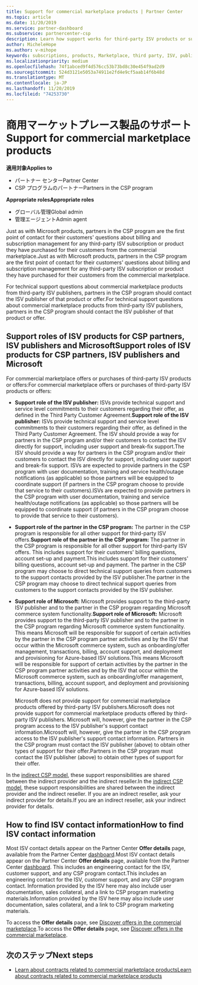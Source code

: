 ```yaml
---
title: Support for commercial marketplace products | Partner Center
ms.topic: article
ms.date: 11/20/2019
ms.service: partner-dashboard
ms.subservice: partnercenter-csp
description: Learn how support works for third-party ISV products or subscriptions purchased from the commercial marketplace by partners in the CSP program.
author: MicheleHope
ms.author: v-mihope
keywords: subscriptions, products, Marketplace, third party, ISV, publisher, support, CSP
ms.localizationpriority: medium
ms.openlocfilehash: 74f1abced9f4d576cc53b73bd8c30e454f9ad2d9
ms.sourcegitcommit: 524d3121e5053a74911e2fd4e9cf5aab14f6b48d
ms.translationtype: MT
ms.contentlocale: ja-JP
ms.lasthandoff: 11/20/2019
ms.locfileid: "74253730"
---
```

# <a name="support-for-commercial-marketplace-products"></a><span data-ttu-id="ca0e6-104">商用マーケットプレース製品のサポート</span><span class="sxs-lookup"><span data-stu-id="ca0e6-104">Support for commercial marketplace products</span></span>

<span data-ttu-id="ca0e6-105">**適用対象**</span><span class="sxs-lookup"><span data-stu-id="ca0e6-105">**Applies to**</span></span>

- <span data-ttu-id="ca0e6-106">パートナー センター</span><span class="sxs-lookup"><span data-stu-id="ca0e6-106">Partner Center</span></span>
- <span data-ttu-id="ca0e6-107">CSP プログラムのパートナー</span><span class="sxs-lookup"><span data-stu-id="ca0e6-107">Partners in the CSP program</span></span>

<span data-ttu-id="ca0e6-108">**Appropriate roles**</span><span class="sxs-lookup"><span data-stu-id="ca0e6-108">**Appropriate roles**</span></span>

- <span data-ttu-id="ca0e6-109">グローバル管理</span><span class="sxs-lookup"><span data-stu-id="ca0e6-109">Global admin</span></span>
- <span data-ttu-id="ca0e6-110">管理エージェント</span><span class="sxs-lookup"><span data-stu-id="ca0e6-110">Admin agent</span></span>

<span data-ttu-id="ca0e6-111">Just as with Microsoft products, partners in the CSP program are the first point of contact for their customers' questions about billing and subscription management for any third-party ISV subscription or product they have purchased for their customers from the commercial marketplace.</span><span class="sxs-lookup"><span data-stu-id="ca0e6-111">Just as with Microsoft products, partners in the CSP program are the first point of contact for their customers' questions about billing and subscription management for any third-party ISV subscription or product they have purchased for their customers from the commercial marketplace.</span></span>

<span data-ttu-id="ca0e6-112">For technical support questions about commercial marketplace products from third-party ISV publishers, partners in the CSP program should contact the ISV publisher of that product or offer.</span><span class="sxs-lookup"><span data-stu-id="ca0e6-112">For technical support questions about commercial marketplace products from third-party ISV publishers, partners in the CSP program should contact the ISV publisher of that product or offer.</span></span>

## <a name="support-roles-of-isv-products-for-csp-partners-isv-publishers-and-microsoft"></a><span data-ttu-id="ca0e6-113">Support roles of ISV products for CSP partners, ISV publishers and Microsoft</span><span class="sxs-lookup"><span data-stu-id="ca0e6-113">Support roles of ISV products for CSP partners, ISV publishers and Microsoft</span></span>

<span data-ttu-id="ca0e6-114">For commercial marketplace offers or purchases of third-party ISV products or offers:</span><span class="sxs-lookup"><span data-stu-id="ca0e6-114">For commercial marketplace offers or purchases of third-party ISV products or offers:</span></span>

- <span data-ttu-id="ca0e6-115">**Support role of the ISV publisher:** ISVs provide technical support and service level commitments to their customers regarding their offer, as defined in the Third Party Customer Agreement.</span><span class="sxs-lookup"><span data-stu-id="ca0e6-115">**Support role of the ISV publisher:** ISVs provide technical support and service level commitments to their customers regarding their offer, as defined in the Third Party Customer Agreement.</span></span> <span data-ttu-id="ca0e6-116">The ISV should provide a way for partners in the CSP program and/or their customers to contact the ISV directly for support, including user support and break-fix support.</span><span class="sxs-lookup"><span data-stu-id="ca0e6-116">The ISV should provide a way for partners in the CSP program and/or their customers to contact the ISV directly for support, including user support and break-fix support.</span></span> <span data-ttu-id="ca0e6-117">ISVs are expected to provide partners in the CSP program with user documentation, training and service health/outage notifications (as applicable) so those partners will be equipped to coordinate support (if partners in the CSP program choose to provide that service to their customers).</span><span class="sxs-lookup"><span data-stu-id="ca0e6-117">ISVs are expected to provide partners in the CSP program with user documentation, training and service health/outage notifications (as applicable) so those partners will be equipped to coordinate support (if partners in the CSP program choose to provide that service to their customers).</span></span>

- <span data-ttu-id="ca0e6-118">**Support role of the partner in the CSP program:** The partner in the CSP program is responsible for all other support for third-party ISV offers.</span><span class="sxs-lookup"><span data-stu-id="ca0e6-118">**Support role of the partner in the CSP program:** The partner in the CSP program is responsible for all other support for third-party ISV offers.</span></span> <span data-ttu-id="ca0e6-119">This includes support for their customers' billing questions, account set-up and payment.</span><span class="sxs-lookup"><span data-stu-id="ca0e6-119">This includes support for their customers' billing questions, account set-up and payment.</span></span> <span data-ttu-id="ca0e6-120">The partner in the CSP program may choose to direct technical support queries from customers to the support contacts provided by the ISV publisher.</span><span class="sxs-lookup"><span data-stu-id="ca0e6-120">The partner in the CSP program may choose to direct technical support queries from customers to the support contacts provided by the ISV publisher.</span></span>

- <span data-ttu-id="ca0e6-121">**Support role of Microsoft:** Microsoft provides support to the third-party ISV publisher and to the partner in the CSP program regarding Microsoft commerce system functionality.</span><span class="sxs-lookup"><span data-stu-id="ca0e6-121">**Support role of Microsoft:** Microsoft provides support to the third-party ISV publisher and to the partner in the CSP program regarding Microsoft commerce system functionality.</span></span> <span data-ttu-id="ca0e6-122">This means Microsoft will be responsible for support of certain activities by the partner in the CSP program partner activities and by the ISV that occur within the Microsoft commerce system, such as onboarding/offer management, transactions, billing, account support, and deployment and provisioning for Azure-based ISV solutions.</span><span class="sxs-lookup"><span data-stu-id="ca0e6-122">This means Microsoft will be responsible for support of certain activities by the partner in the CSP program partner activities and by the ISV that occur within the Microsoft commerce system, such as onboarding/offer management, transactions, billing, account support, and deployment and provisioning for Azure-based ISV solutions.</span></span>

    <span data-ttu-id="ca0e6-123">Microsoft does not provide support for commercial marketplace products offered by third-party ISV publishers.</span><span class="sxs-lookup"><span data-stu-id="ca0e6-123">Microsoft does not provide support for commercial marketplace products offered by third-party ISV publishers.</span></span> <span data-ttu-id="ca0e6-124">Microsoft will, however, give the partner in the  CSP program access to the ISV publisher's support contact information.</span><span class="sxs-lookup"><span data-stu-id="ca0e6-124">Microsoft will, however, give the partner in the  CSP program access to the ISV publisher's support contact information.</span></span> <span data-ttu-id="ca0e6-125">Partners in the CSP program must contact the ISV publisher (above) to obtain other types of support for their offer.</span><span class="sxs-lookup"><span data-stu-id="ca0e6-125">Partners in the CSP program must contact the ISV publisher (above) to obtain other types of support for their offer.</span></span>

<span data-ttu-id="ca0e6-126">In the [indirect CSP model](csp-overview.md#indirect-model), these support responsibilities are shared between the indirect provider and the indirect reseller.</span><span class="sxs-lookup"><span data-stu-id="ca0e6-126">In the [indirect CSP model](csp-overview.md#indirect-model), these support responsibilities are shared between the indirect provider and the indirect reseller.</span></span> <span data-ttu-id="ca0e6-127">If you are an indirect reseller, ask your indirect provider for details.</span><span class="sxs-lookup"><span data-stu-id="ca0e6-127">If you are an indirect reseller, ask your indirect provider for details.</span></span>

## <a name="how-to-find-isv-contact-information"></a><span data-ttu-id="ca0e6-128">How to find ISV contact information</span><span class="sxs-lookup"><span data-stu-id="ca0e6-128">How to find ISV contact information</span></span>

<span data-ttu-id="ca0e6-129">Most ISV contact details appear on the Partner Center **Offer details** page, available from the Partner Center [dashboard](https://partner.microsoft.com/dashboard).</span><span class="sxs-lookup"><span data-stu-id="ca0e6-129">Most ISV contact details appear on the Partner Center **Offer details** page, available from the Partner Center [dashboard](https://partner.microsoft.com/dashboard).</span></span> <span data-ttu-id="ca0e6-130">This includes an engineering contact for the ISV, customer support, and any CSP program contact.</span><span class="sxs-lookup"><span data-stu-id="ca0e6-130">This includes an engineering contact for the ISV, customer support, and any CSP program contact.</span></span> <span data-ttu-id="ca0e6-131">Information provided by the ISV here may also include user documentation, sales collateral, and a link to CSP program marketing materials.</span><span class="sxs-lookup"><span data-stu-id="ca0e6-131">Information provided by the ISV here may also include user documentation, sales collateral, and a link to CSP program marketing materials.</span></span>

<span data-ttu-id="ca0e6-132">To access the **Offer details** page, see [Discover offers in the commercial marketplace](csp-commercial-marketplace-discover.md#view-marketplace-offers-in-partner-center).</span><span class="sxs-lookup"><span data-stu-id="ca0e6-132">To access the **Offer details** page, see [Discover offers in the commercial marketplace](csp-commercial-marketplace-discover.md#view-marketplace-offers-in-partner-center).</span></span>

## <a name="next-steps"></a><span data-ttu-id="ca0e6-133">次のステップ</span><span class="sxs-lookup"><span data-stu-id="ca0e6-133">Next steps</span></span>

- [<span data-ttu-id="ca0e6-134">Learn about contracts related to commercial marketplace products</span><span class="sxs-lookup"><span data-stu-id="ca0e6-134">Learn about contracts related to commercial marketplace products</span></span>](csp-commercial-marketplace-contracting.md)
